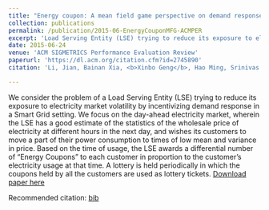 ```yaml
---
title: "Energy coupon: A mean field game perspective on demand response in smart grids"
collection: publications
permalink: /publication/2015-06-EnergyCouponMFG-ACMPER
excerpt: 'Load Serving Entity (LSE) trying to reduce its exposure to electricity market volatility by sending coupons and lotteries to its customers for demand shifting.'
date: 2015-06-24
venue: 'ACM SIGMETRICS Performance Evaluation Review'
paperurl: 'https://dl.acm.org/citation.cfm?id=2745890'
citation: 'Li, Jian, Bainan Xia, <b>Xinbo Geng</b>, Hao Ming, Srinivas Shakkottai, Vijay Subramanian, and Le Xie. "Energy coupon: A mean field game perspective on demand response in smart grids." <i>ACM SIGMETRICS Performance Evaluation Review 43</i>, no. 1 (2015): 455-456.'

---
```

We consider the problem of a Load Serving Entity (LSE) trying to reduce its exposure to electricity market volatility by incentivizing demand response in a Smart Grid setting. We focus on the day-ahead electricity market, wherein the LSE has a good estimate of the statistics of the wholesale price of electricity at different hours in the next day, and wishes its customers to move a part of their power consumption to times of low mean and variance in price. Based on the time of usage, the LSE awards a differential number of “Energy Coupons” to each customer in proportion to the customer’s electricity usage at that time. A lottery is held periodically in which the coupons held by all the customers are used as lottery tickets.
[Download paper here](http://academicpages.github.io/files/paper1.pdf)

Recommended citation: [bib](http://xb00dx.github.io/files/2015-06-24-EnergyCoupon-MFG.bib)
